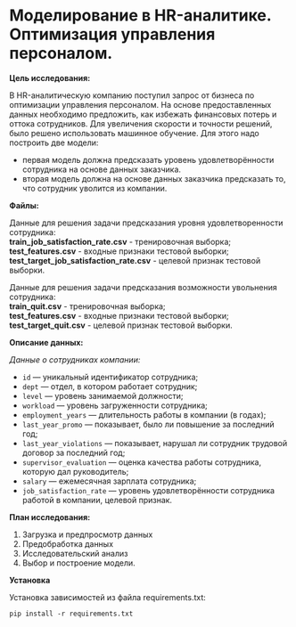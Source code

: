# Моделирование в HR-аналитике. Оптимизация управления персоналом.

**Цель исследования:**

В HR-аналитическую компанию поступил запрос от бизнеса по оптимизации управления персоналом. На основе предоставленных данных необходимо предложить, как избежать финансовых потерь и оттока сотрудников. Для увеличения скорости и точности решений, было решено использовать машинное обучение. Для этого надо построить две модели:
+ первая модель должна предсказать уровень удовлетворённости сотрудника на основе данных заказчика.
+ вторая модель должна  на основе данных заказчика предсказать то, что сотрудник уволится из компании.


**Файлы:**

Данные для решения задачи предсказания уровня удовлетворенности сотрудника:  
**train_job_satisfaction_rate.csv** - тренировочная выборка;  
**test_features.csv** - входные признаки тестовой выборки;  
**test_target_job_satisfaction_rate.csv** - целевой признак тестовой выборки.  

Данные для решения задачи предсказания возможности увольнения сотрудника:  
**train_quit.csv** - тренировочная выборка;     
**test_features.csv** - входные признаки тестовой выборки;  
**test_target_quit.csv** - целевой признак тестовой выборки.

**Описание данных:**

*Данные о сотрудниках компании:*
+ `id` — уникальный идентификатор сотрудника;
+ `dept` — отдел, в котором работает сотрудник;
+ `level` — уровень занимаемой должности;
+ `workload` — уровень загруженности сотрудника;
+ `employment_years` — длительность работы в компании (в годах);
+ `last_year_promo` — показывает, было ли повышение за последний год;
+ `last_year_violations` — показывает, нарушал ли сотрудник трудовой договор за последний год;
+ `supervisor_evaluation` — оценка качества работы сотрудника, которую дал руководитель;
+ `salary` — ежемесячная зарплата сотрудника;
+ `job_satisfaction_rate` — уровень удовлетворённости сотрудника работой в компании, целевой признак.


**План исследования:**

1. Загрузка и предпросмотр данных
2. Предобработка данных
3. Исследовательский анализ
4. Выбор и построение модели.


**Установка**

Установка зависимостей из файла requirements.txt:

`pip install -r requirements.txt`



